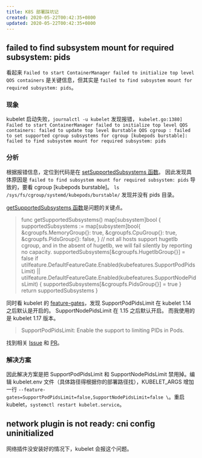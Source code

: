 ```yaml
---
title: K8S 部署踩坑记
created: 2020-05-22T00:42:35+0800
updated: 2020-05-22T00:42:35+0800
---
```



## failed to find subsystem mount for required subsystem: pids

看起来 `Failed to start ContainerManager failed to initialize top level QOS containers` 是关键信息，但其实是 `failed to find subsystem mount for required subsystem: pids`。

### 现象

kubelet 启动失败，`journalctl -u kubelet` 发现报错，
`kubelet.go:1380] Failed to start ContainerManager failed to initialize top level QOS containers: failed to update top level Burstable QOS cgroup : failed to set supported cgroup subsystems for cgroup [kubepods burstable]: failed to find subsystem mount for required subsystem: pids`

### 分析

根据报错信息，定位到代码是在 [setSupportedSubsystems 函数](https://sourcegraph.com/github.com/kubernetes/kubernetes@fcb01efac98b7a1aca0567ab3bc18afe528d5c22/-/blob/pkg/kubelet/cm/cgroup_manager_linux.go#L345-350)。
因此发现具体原因是 `failed to find subsystem mount for required subsystem: pids` 导致的，要看 cgroup [kubepods burstable]。
`ls /sys/fs/cgroup/systemd/kubepods/burstable/` 发现并没有 pids 目录。

[getSupportedSubsystems 函数](https://sourcegraph.com/github.com/kubernetes/kubernetes@fcb01efac98b7a1aca0567ab3bc18afe528d5c22/-/blob/pkg/kubelet/cm/cgroup_manager_linux.go#L322-334)是问题的关键点。

> func getSupportedSubsystems() map[subsystem]bool {
> 	supportedSubsystems := map[subsystem]bool{
> 		&cgroupfs.MemoryGroup{}: true,
> 		&cgroupfs.CpuGroup{}:    true,
> 		&cgroupfs.PidsGroup{}:   false,
> 	}
> 	// not all hosts support hugetlb cgroup, and in the absent of hugetlb, we will fail silently by reporting no capacity.
> 	supportedSubsystems[&cgroupfs.HugetlbGroup{}] = false
> 	if utilfeature.DefaultFeatureGate.Enabled(kubefeatures.SupportPodPidsLimit) || utilfeature.DefaultFeatureGate.Enabled(kubefeatures.SupportNodePidsLimit) {
> 		supportedSubsystems[&cgroupfs.PidsGroup{}] = true
> 	}
> 	return supportedSubsystems
> }

同时看 kubelet 的 [feature-gates](https://kubernetes.io/zh/docs/reference/command-line-tools-reference/feature-gates/)，发现 SupportPodPidsLimit 在 kubelet 1.14 之后默认是开启的。 SupportNodePidsLimit	在 1.15 之后默认开启。
而我使用的是 kubelet 1.17 版本。

> SupportPodPidsLimit: Enable the support to limiting PIDs in Pods.

找到相关 [Issue](https://github.com/kubernetes/kubernetes/issues/79046) 和 [PR](https://github.com/kubernetes/kubernetes/commit/08c258add9b9b0be4597415f0add3d8fb627ec4b)。

### 解决方案

因此解决方案是把 SupportPodPidsLimit 和 SupportNodePidsLimit 禁用掉。编辑 kubelet.env 文件（具体路径得根据你的部署路径找），KUBELET_ARGS 增加一行 `--feature-gates=SupportPodPidsLimit=false,SupportNodePidsLimit=false \`。重启 kubelet，`systemctl restart kubelet.service`。

## network plugin is not ready: cni config uninitialized

网络插件没安装好的情况下，kubelet 会报这个问题。
